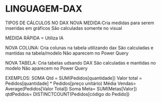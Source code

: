 # LINGUAGEM-DAX
TIPOS DE CÁLCULOS NO DAX
NOVA MEDIDA:Cria medidas para serem inseridas em gráficos
São calculadas somente no visual

MEDIDA RÁPIDA = Utiliza IA

NOVA COLUNA: Cria colunas na tabela utilizando dax
São calculadas e mantidas na tabela/modelo
Não aparecem no Power Query

NOVA TABELA: Cria tabelas udsando DAX
São calculadas e mantidas no modelo
Não aparecem no Power Query

EXEMPLOS:
SOMA Qtd = SUM(Pedidos[quantidade])
Valor total = Pedidos[quantidade] * Pedidos[preço unitário)
Média Vendas= Average(Pedidos[Valor Total])
Soma Meta= SUM(Metas[Valor])
qtdPedidos= DISTINCTCOUNT(Pedidos[código do Pedido])

